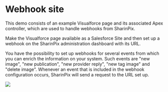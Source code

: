 # Webhook site

This demo consists of an example Visualforce page and its associated Apex controller, which are used to handle webhooks from SharinPix.

Make the Visualforce page available as a Salesforce Site and then set up a webhook on the SharinPix administration dashboard with its URL. 

You have the possibility to set up webhooks for several events from which you can enrich the information on your system. Such events are "new image", "new publication", "new provider reply", "new tag image" and "delete image". Whenever an event that is included in the webhook configuration occurs, SharinPix will send a request to the URL set up.

[<img src="https://raw.githubusercontent.com/afawcett/githubsfdeploy/master/deploy.png">](https://githubsfdeploy.herokuapp.com?owner=sharinpix&repo=demo-apex&ref=webhook)
